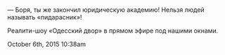 # 

— Боря, ты же закончил юридическую академию! Нельзя людей называть
«пидарасник»!

Реалити-шоу «Одесский двор» в прямом эфире под нашими окнами.

<span id="timestamp"> October 6th, 2015 10:38am </span>
